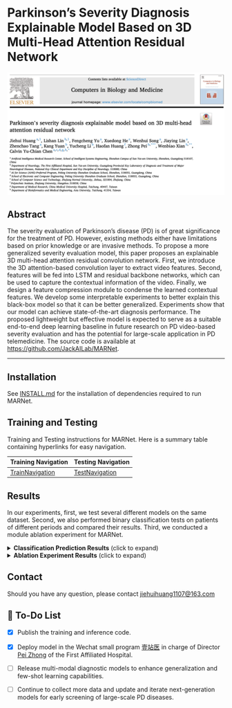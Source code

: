# Parkinson’s Severity Diagnosis Explainable Model Based on 3D Multi-Head Attention Residual Network

![](./assets/1.png)

## Abstract

The severity evaluation of Parkinson’s disease (PD) is of great significance for the treatment of PD. However,
existing methods either have limitations based on prior knowledge or are invasive methods. To propose a more
generalized severity evaluation model, this paper proposes an explainable 3D multi-head attention residual
convolution network. First, we introduce the 3D attention-based convolution layer to extract video features.
Second, features will be fed into LSTM and residual backbone networks, which can be used to capture the
contextual information of the video. Finally, we design a feature compression module to condense the learned
contextual features. We develop some interpretable experiments to better explain this black-box model so that it
can be better generalized. Experiments show that our model can achieve state-of-the-art diagnosis performance.
The proposed lightweight but effective model is expected to serve as a suitable end-to-end deep learning baseline
in future research on PD video-based severity evaluation and has the potential for large-scale application in PD
telemedicine. The source code is available at https://github.com/JackAILab/MARNet.

***

## Installation

See [INSTALL.md](INSTALL.md) for the installation of dependencies required to run MARNet.

## Training and Testing

Training and Testing instructions for MARNet. Here is a summary table containing hyperlinks for easy navigation.

| Training Navigation                   | Testing Navigation                  |
| ------------------------------------- | ----------------------------------- |
| [TrainNavigation](TrainNavigation.md) | [TestNavigation](TestNavigation.md) |


## Results

In our experiments, first, we test several different models on the same dataset. Second, we also performed binary classification tests on patients of different periods and compared their results. Third, we conducted a module ablation experiment for MARNet.

<details>
<summary><strong>Classification Prediction Results</strong> (click to expand) </summary>
 <center><img src="assets/classification_result.png" style="zoom: 50%;" />
</details>



<details>
<summary><strong>Ablation Experiment Results</strong> (click to expand) </summary>
 <center><img src="assets/ablation_result.png" style="zoom: 50%;" />
</details>


## Contact

Should you have any question, please contact jiehuihuang1107@163.com


## 🚩 To-Do List
- [x] Publish the training and inference code.
- [x] Deploy model in the Wechat small program [壹站医](#小程序://壹站医/PugU16YM6qKtP9m) in charge of Director [Pei Zhong](https://fahsysu.org.cn/node/870) of the First Affiliated Hospital.
- [ ] Release multi-modal diagnostic models to enhance generalization and few-shot learning capabilities.
- [ ] Continue to collect more data and update and iterate next-generation models for early screening of large-scale PD diseases.


